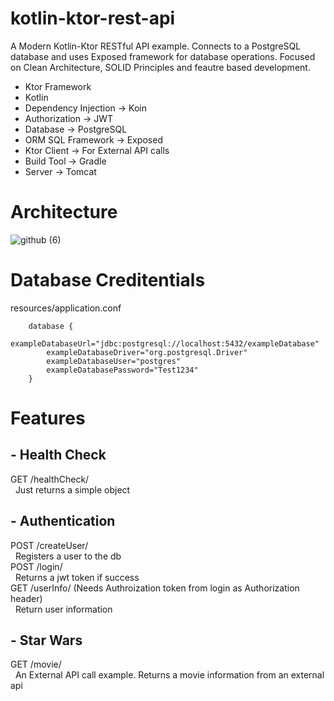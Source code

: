 # kotlin-ktor-rest-api
A Modern Kotlin-Ktor RESTful API example. Connects to a PostgreSQL database and uses Exposed framework for database operations. Focused on Clean Architecture, SOLID Principles and feautre based development.

- Ktor Framework
- Kotlin
- Dependency Injection -> Koin
- Authorization -> JWT
- Database -> PostgreSQL
- ORM SQL Framework -> Exposed
- Ktor Client -> For External API calls
- Build Tool -> Gradle
- Server -> Tomcat

# Architecture
![github (6)](https://user-images.githubusercontent.com/86873858/131125468-99d372c5-2b55-473b-9f12-0fbd2c7e9bf7.png)

# Database Creditentials
resources/application.conf
```
    database {
        exampleDatabaseUrl="jdbc:postgresql://localhost:5432/exampleDatabase"
        exampleDatabaseDriver="org.postgresql.Driver"
        exampleDatabaseUser="postgres"
        exampleDatabasePassword="Test1234"
    }
```
# Features
## - Health Check
GET /healthCheck/</br>
 &nbsp; Just returns a simple object</br>
## - Authentication
POST /createUser/</br>
 &nbsp; Registers a user to the db</br>
POST /login/</br>
 &nbsp; Returns a jwt token if success</br>
GET /userInfo/ (Needs Authroization token from login as Authorization header)</br>
 &nbsp; Return user information</br>
## - Star Wars
GET /movie/</br>
 &nbsp; An External API call example. Returns a movie information from an external api
